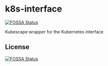 # k8s-interface
[![FOSSA Status](https://app.fossa.com/api/projects/git%2Bgithub.com%2Fkubescape%2Fk8s-interface.svg?type=shield)](https://app.fossa.com/projects/git%2Bgithub.com%2Fkubescape%2Fk8s-interface?ref=badge_shield)

Kubescape wrapper for the Kubernetes interface


## License
[![FOSSA Status](https://app.fossa.com/api/projects/git%2Bgithub.com%2Fkubescape%2Fk8s-interface.svg?type=large)](https://app.fossa.com/projects/git%2Bgithub.com%2Fkubescape%2Fk8s-interface?ref=badge_large)